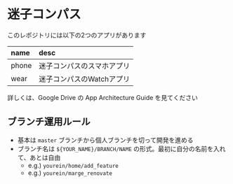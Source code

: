 # 迷子コンパス

このレポジトリには以下の2つのアプリがあります

| name  | desc            |
|:------|:----------------|
| phone | 迷子コンパスのスマホアプリ   |
| wear  | 迷子コンパスのWatchアプリ |

詳しくは、Google Drive の App Architecture Guide を見てください

## ブランチ運用ルール

- 基本は `master` ブランチから個人ブランチを切って開発を進める
- ブランチ名は `${YOUR_NAME}/BRANCH/NAME` の形式。最初に自分の名前を入れて、あとは自由
  - e.g.) `yourein/home/add_feature`
  - e.g.) `yourein/marge_renovate`
